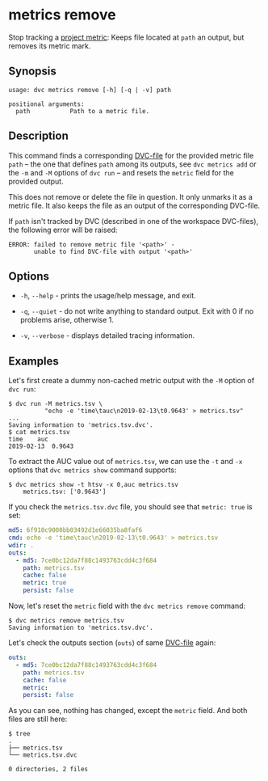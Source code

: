 # metrics remove

Stop tracking a [project metric](/doc/command-reference/metrics#description):
Keeps file located at `path` an <abbr>output</abbr>, but removes its metric
mark.

## Synopsis

```usage
usage: dvc metrics remove [-h] [-q | -v] path

positional arguments:
  path           Path to a metric file.

```

## Description

This command finds a corresponding [DVC-file](/doc/user-guide/dvc-file-format)
for the provided metric file `path` – the one that defines `path` among its
<abbr>outputs</abbr>, see `dvc metrics add` or the `-m` and `-M` options of
`dvc run` – and resets the `metric` field for the provided output.

This does not remove or delete the file in question. It only unmarks it as a
metric file. It also keeps the file as an output of the corresponding DVC-file.

If `path` isn't tracked by DVC (described in one of the <abbr>workspace</abbr>
DVC-files), the following error will be raised:

```dvc
ERROR: failed to remove metric file '<path>' -
       unable to find DVC-file with output '<path>'
```

## Options

- `-h`, `--help` - prints the usage/help message, and exit.

- `-q`, `--quiet` - do not write anything to standard output. Exit with 0 if no
  problems arise, otherwise 1.

- `-v`, `--verbose` - displays detailed tracing information.

## Examples

Let's first create a dummy non-cached metric <abbr>output</abbr> with the `-M`
option of `dvc run`:

```dvc
$ dvc run -M metrics.tsv \
          "echo -e 'time\tauc\n2019-02-13\t0.9643' > metrics.tsv"
...
Saving information to 'metrics.tsv.dvc'.
$ cat metrics.tsv
time	auc
2019-02-13	0.9643
```

To extract the AUC value out of `metrics.tsv`, we can use the `-t` and `-x`
options that `dvc metrics show` command supports:

```dvc
$ dvc metrics show -t htsv -x 0,auc metrics.tsv
	metrics.tsv: ['0.9643']
```

If you check the `metrics.tsv.dvc` file, you should see that `metric: true` is
set:

```yaml
md5: 6f910c9000bb03492d1e66035ba8faf6
cmd: echo -e 'time\tauc\n2019-02-13\t0.9643' > metrics.tsv
wdir: .
outs:
  - md5: 7ce0bc12da7f88c1493763cdd4c3f684
    path: metrics.tsv
    cache: false
    metric: true
    persist: false
```

Now, let's reset the `metric` field with the `dvc metrics remove` command:

```dvc
$ dvc metrics remove metrics.tsv
Saving information to 'metrics.tsv.dvc'.
```

Let's check the outputs section (`outs`) of same
[DVC-file](/doc/user-guide/dvc-file-format) again:

```yaml
outs:
  - md5: 7ce0bc12da7f88c1493763cdd4c3f684
    path: metrics.tsv
    cache: false
    metric:
    persist: false
```

As you can see, nothing has changed, except the `metric` field. And both files
are still here:

```dvc
$ tree
.
├── metrics.tsv
└── metrics.tsv.dvc

0 directories, 2 files
```
